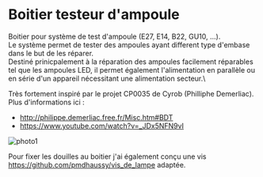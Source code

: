 # Boitier testeur d'ampoule

Boitier pour système de test d'ampoule (E27, E14, B22, GU10, ...).\
Le système permet de tester des ampoules ayant different type d'embase dans le but de les réparer.\
Destiné prinicpalement à la réparation des ampoules facilement réparables tel que les ampoules LED, il permet également l'alimentation en parallèle ou en série d'un appareil nécessitant une alimentation secteur.\

Très fortement inspiré par le projet CP0035 de Cyrob (Philliphe Demerliac). Plus d'informations ici :
- http://philippe.demerliac.free.fr/Misc.htm#BDT
- https://www.youtube.com/watch?v=_JDx5NFN9vI

![photo1](https://user-images.githubusercontent.com/3735794/193458364-3d758e95-4f04-4c93-9a1c-bd0ded3a2433.jpg)

Pour fixer les douilles au boitier j'ai également conçu une vis https://github.com/pmdhaussy/vis_de_lampe adaptée.
